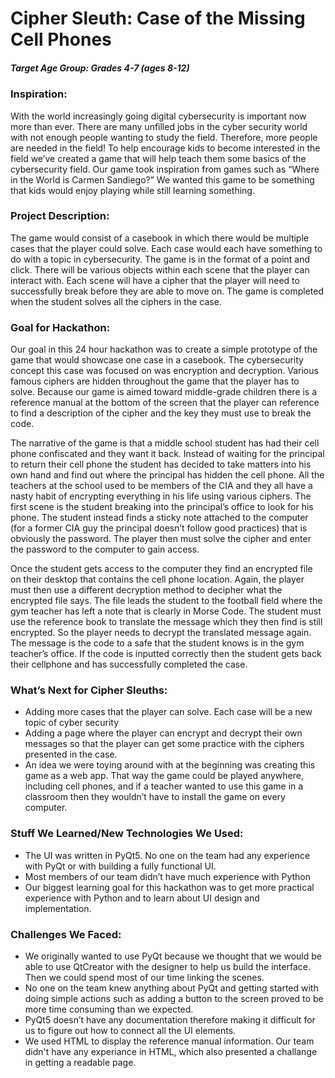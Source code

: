 # Cipher Sleuth: Case of the Missing Cell Phones
##### Target Age Group: Grades 4-7 (ages 8-12)
### Inspiration:
With the world increasingly going digital cybersecurity is important now more than ever. There are many unfilled jobs in the cyber security world with not enough people wanting to study the field. Therefore, more people are needed in the field! 
To help encourage kids to become interested in the field we’ve created a game that will help teach them some basics of the cybersecurity field. Our game took inspiration from games such as “Where in the World is Carmen Sandiego?”
We wanted this game to be something that kids would enjoy playing while still learning something.
### Project Description:
The game would consist of a casebook in which there would be multiple cases that the player could solve. Each case would each have something to do with a topic in cybersecurity. The game is in the format of a point and click. There will be various objects within each scene that the player can interact with. Each scene will have a cipher that the player will need to successfully break before they are able to move on. The game is completed when the student solves all the ciphers in the case.
### Goal for Hackathon: 
Our goal in this 24 hour hackathon was to create a simple prototype of the game that would showcase one case in a casebook. The cybersecurity concept this case was focused on was encryption and decryption. Various famous ciphers are hidden throughout the game that the player has to solve. Because our game is aimed toward middle-grade children there is a reference manual at the bottom of the screen that the player can reference to find a description of the cipher and the key they must use to break the code.

The narrative of the game is that a middle school student has had their cell phone confiscated and they want it back. Instead of waiting for the principal to return their cell phone the student has decided to take matters into his own hand and find out where the principal has hidden the cell phone. All the teachers at the school used to be members of the CIA and they all have a nasty habit of encrypting everything in his life using various ciphers. The first scene is the student breaking into the principal’s office to look for his phone. The student instead finds a sticky note attached to the computer (for a former CIA guy the principal doesn’t follow good practices) that is obviously the password. The player then must solve the cipher and enter the password to the computer to gain access.

Once the student gets access to the computer they find an encrypted file on their desktop that contains the cell phone location. Again, the player must then use a different decryption method to decipher what the encrypted file says. The file leads the student to the football field where the gym teacher has left a note that is clearly in Morse Code. The student must use the reference book to translate the message which they then find is still encrypted. So the player needs to decrypt the translated message again. The message is the code to a safe that the student knows is in the gym teacher’s office. If the code is inputted correctly then the student gets back their cellphone and has successfully completed the case.
### What’s Next for Cipher Sleuths: 
* Adding more cases that the player can solve. Each case will be a new topic of cyber security
* Adding a page where the player can encrypt and decrypt their own messages so that the player can get some practice with the ciphers presented in the case.
* An idea we were toying around with at the beginning was creating this game as a web app. That way the game could be played anywhere, including cell phones, and if a teacher wanted to use this game in a classroom then they wouldn’t have to install the game on every computer.

### Stuff We Learned/New Technologies We Used:
* The UI was written in PyQt5. No one on the team had any experience with PyQt or with building a fully functional UI.
* Most members of our team didn’t have much experience with Python
* Our biggest learning goal for this hackathon was to get more practical experience with Python and to learn about UI design and implementation.
### Challenges We Faced:
* We originally wanted to use PyQt because we thought that we would be able to use QtCreator with the designer to help us build the interface. Then we could spend most of our time linking the scenes.
* No one on the team knew anything about PyQt and getting started with doing simple actions such as adding a button to the screen proved to be more time consuming than we expected.
* PyQt5 doesn’t have any documentation therefore making it difficult for us to figure out how to connect all the UI elements.
* We used HTML to display the reference manual information. Our team didn't have any experiance in HTML, which also presented a challange in getting a readable page.
